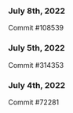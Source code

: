 ### July 8th, 2022

Commit #108539

### July 5th, 2022

Commit #314353


### July 4th, 2022

Commit #72281
